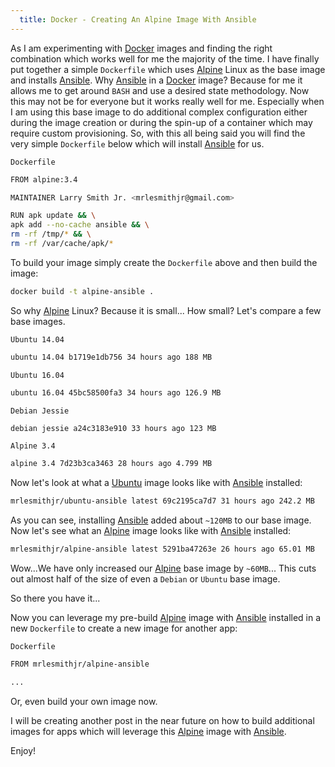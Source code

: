 ```yaml
---
  title: Docker - Creating An Alpine Image With Ansible
---
```


As I am experimenting with [Docker](https://www.docker.com) images and finding
the right combination which works well for me the majority of the time. I have
finally put together a simple `Dockerfile` which uses [Alpine](http://alpinelinux.org)
Linux as the base image and installs [Ansible](https://www.ansible.com). Why
[Ansible](https://www.ansible.com/) in a [Docker](https://www.docker.com) image?
Because for me it allows me to get around `BASH` and use a desired state
methodology. Now this may not be for everyone but it works really well for me.
Especially when I am using this base image to do additional complex configuration
either during the image creation or during the spin-up of a container which may
require custom provisioning. So, with this all being said you will find the very
simple `Dockerfile` below which will install [Ansible](https://www.ansible.com/)
for us.

`Dockerfile`

```bash
FROM alpine:3.4

MAINTAINER Larry Smith Jr. <mrlesmithjr@gmail.com>

RUN apk update && \
apk add --no-cache ansible && \
rm -rf /tmp/* && \
rm -rf /var/cache/apk/*
```

To build your image simply create the `Dockerfile` above and then build the image:

```bash
docker build -t alpine-ansible .
```

So why [Alpine](http://alpinelinux.org/) Linux? Because it is small... How small?
Let's compare a few base images.

`Ubuntu 14.04`

```bash
ubuntu 14.04 b1719e1db756 34 hours ago 188 MB
```

`Ubuntu 16.04`

```bash
ubuntu 16.04 45bc58500fa3 34 hours ago 126.9 MB
```

`Debian Jessie`

```bash
debian jessie a24c3183e910 33 hours ago 123 MB
```

`Alpine 3.4`

```bash
alpine 3.4 7d23b3ca3463 28 hours ago 4.799 MB
```

Now let's look at what a [Ubuntu](http://www.ubuntu.com/) image looks like with
[Ansible](https://www.ansible.com/) installed:

```bash
mrlesmithjr/ubuntu-ansible latest 69c2195ca7d7 31 hours ago 242.2 MB
```

As you can see, installing [Ansible](https://www.ansible.com/) added about
`~120MB` to our base image. Now let's see what an [Alpine](http://alpinelinux.org/)
image looks like with [Ansible](https://www.ansible.com/) installed:

```bash
mrlesmithjr/alpine-ansible latest 5291ba47263e 26 hours ago 65.01 MB
```

Wow...We have only increased our [Alpine](http://alpinelinux.org/) base image
by `~60MB`... This cuts out almost half of the size of even a `Debian` or
`Ubuntu` base image.

So there you have it...

Now you can leverage my pre-build [Alpine](http://alpinelinux.org/) image with
[Ansible](https://www.ansible.com/) installed in a new `Dockerfile` to create a
new image for another app:

`Dockerfile`

```bash
FROM mrlesmithjr/alpine-ansible

...
```

Or, even build your own image now.

I will be creating another post in the near future on how to build additional
images for apps which will leverage this [Alpine](http://alpinelinux.org/) image
with [Ansible](https://www.ansible.com/).

Enjoy!
